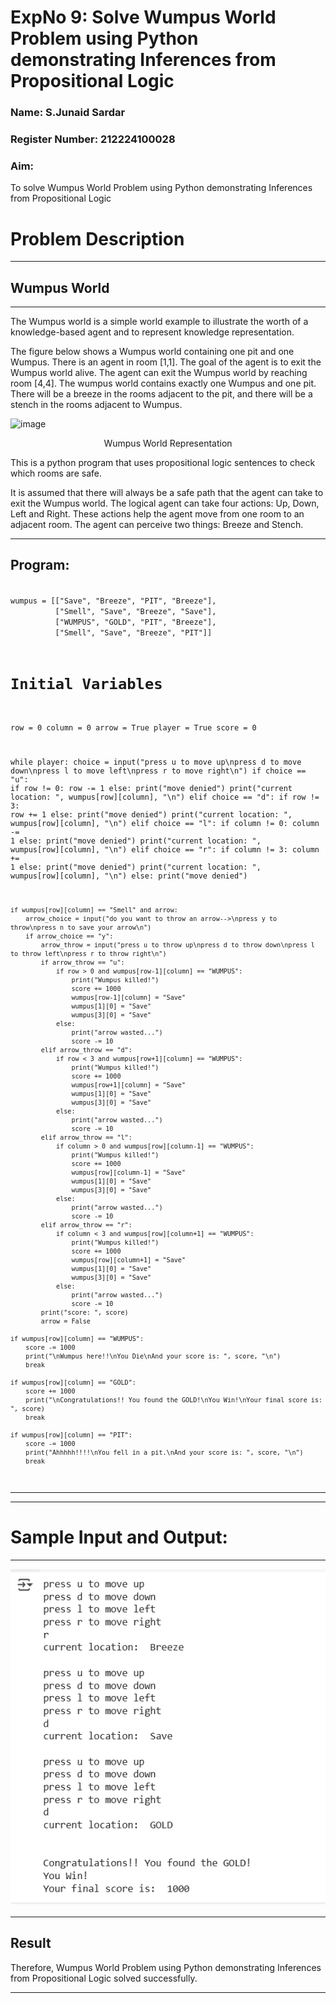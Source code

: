 <h1>ExpNo 9: Solve Wumpus World Problem using Python demonstrating Inferences from Propositional Logic</h1> 
<h3>Name: S.Junaid Sardar                      </h3>
<h3>Register Number: 212224100028               </h3>
<H3>Aim:</H3>
<p>
    To solve  Wumpus World Problem using Python demonstrating Inferences from Propositional Logic
</p>
<h1>Problem Description</h1>
<hr>
<h2>Wumpus World</h2>
<hr>
The Wumpus world is a simple world example to illustrate the worth of a knowledge-based agent and to represent knowledge representation.

The figure below shows a Wumpus world containing one pit and one Wumpus. There is an agent in room [1,1]. The goal of the agent is to exit the Wumpus world alive. The agent can exit the Wumpus world by reaching room [4,4]. The wumpus world contains exactly one Wumpus and one pit. There will be a breeze in the rooms adjacent to the pit, and there will be a stench in the rooms adjacent to Wumpus.

![image](https://github.com/natsaravanan/19AI405FUNDAMENTALSOFARTIFICIALINTELLIGENCE/assets/87870499/cd6b68dc-c79f-4dcb-8126-04da90d65912)

<center>Wumpus World Representation</center>
<p>
This is a python program that uses propositional logic sentences to check which rooms are safe. 

It is assumed that there will always be a safe path that the agent can take to exit the Wumpus world. The logical agent can take four actions: Up, Down, Left and Right. These actions help the agent move from one room to an adjacent room. The agent can perceive two things: Breeze and Stench.
</p>
<hr>
<h2>Program:</h2>
<p>
<code>
wumpus = [["Save", "Breeze", "PIT", "Breeze"],
          ["Smell", "Save", "Breeze", "Save"],
          ["WUMPUS", "GOLD", "PIT", "Breeze"],
          ["Smell", "Save", "Breeze", "PIT"]]

# Initial Variables
row = 0
column = 0
arrow = True
player = True
score = 0

while player:
    choice = input("press u to move up\npress d to move down\npress l to move left\npress r to move right\n")
    if choice == "u":
        if row != 0:
            row -= 1
        else:
            print("move denied")
        print("current location: ", wumpus[row][column], "\n")
    elif choice == "d":
        if row != 3:
            row += 1
        else:
            print("move denied")
        print("current location: ", wumpus[row][column], "\n")
    elif choice == "l":
        if column != 0:
            column -= 1
        else:
            print("move denied")
        print("current location: ", wumpus[row][column], "\n")
    elif choice == "r":
        if column != 3:
            column += 1
        else:
            print("move denied")
        print("current location: ", wumpus[row][column], "\n")
    else:
        print("move denied")

    if wumpus[row][column] == "Smell" and arrow:
        arrow_choice = input("do you want to throw an arrow-->\npress y to throw\npress n to save your arrow\n")
        if arrow_choice == "y":
            arrow_throw = input("press u to throw up\npress d to throw down\npress l to throw left\npress r to throw right\n")
            if arrow_throw == "u":
                if row > 0 and wumpus[row-1][column] == "WUMPUS":
                    print("Wumpus killed!")
                    score += 1000
                    wumpus[row-1][column] = "Save"
                    wumpus[1][0] = "Save"
                    wumpus[3][0] = "Save"
                else:
                    print("arrow wasted...")
                    score -= 10
            elif arrow_throw == "d":
                if row < 3 and wumpus[row+1][column] == "WUMPUS":
                    print("Wumpus killed!")
                    score += 1000
                    wumpus[row+1][column] = "Save"
                    wumpus[1][0] = "Save"
                    wumpus[3][0] = "Save"
                else:
                    print("arrow wasted...")
                    score -= 10
            elif arrow_throw == "l":
                if column > 0 and wumpus[row][column-1] == "WUMPUS":
                    print("Wumpus killed!")
                    score += 1000
                    wumpus[row][column-1] = "Save"
                    wumpus[1][0] = "Save"
                    wumpus[3][0] = "Save"
                else:
                    print("arrow wasted...")
                    score -= 10
            elif arrow_throw == "r":
                if column < 3 and wumpus[row][column+1] == "WUMPUS":
                    print("Wumpus killed!")
                    score += 1000
                    wumpus[row][column+1] = "Save"
                    wumpus[1][0] = "Save"
                    wumpus[3][0] = "Save"
                else:
                    print("arrow wasted...")
                    score -= 10
            print("score: ", score)
            arrow = False

    if wumpus[row][column] == "WUMPUS":
        score -= 1000
        print("\nWumpus here!!\nYou Die\nAnd your score is: ", score, "\n")
        break

    if wumpus[row][column] == "GOLD":
        score += 1000
        print("\nCongratulations!! You found the GOLD!\nYou Win!\nYour final score is: ", score)
        break

    if wumpus[row][column] == "PIT":
        score -= 1000
        print("Ahhhhh!!!!\nYou fell in a pit.\nAnd your score is: ", score, "\n")
        break
</code>
</p>
<hr>
<hr>
<h1>Sample Input and Output:</h1>
<hr>
<img src = "Screenshot 2025-04-27 182803.png">
<hr>
<h2>Result</h2>
<p>Therefore, Wumpus World Problem using Python demonstrating Inferences from Propositional Logic solved successfully.</p>
<hr>